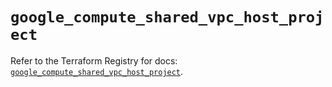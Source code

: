 # `google_compute_shared_vpc_host_project`

Refer to the Terraform Registry for docs: [`google_compute_shared_vpc_host_project`](https://registry.terraform.io/providers/hashicorp/google/5.22.0/docs/resources/compute_shared_vpc_host_project).

